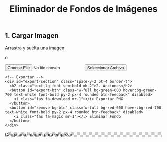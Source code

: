 <!DOCTYPE html>
<html lang="es">
<head>
  <meta charset="UTF-8">
  <meta name="viewport" content="width=device-width, initial-scale=1.0">
  <title>Eliminador de Fondos (Todo en Uno)</title>
  <script src="https://cdn.tailwindcss.com"></script>
  <link rel="stylesheet" href="https://cdnjs.cloudflare.com/ajax/libs/font-awesome/6.4.0/css/all.min.css">
  <style>
    body { user-select: none; }
    .checkerboard-bg {
      background-image: linear-gradient(45deg, #ccc 25%, transparent 25%),
                        linear-gradient(-45deg, #ccc 25%, transparent 25%),
                        linear-gradient(45deg, transparent 75%, #ccc 75%),
                        linear-gradient(-45deg, transparent 75%, #ccc 75%);
      background-size: 20px 20px;
      background-position: 0 0, 0 10px, 10px -10px, -10px 0px;
    }
    .tool-btn.active-tool { background-color: #d1d5db; }
    .btn-feedback { transition: all 0.2s; }
    .btn-feedback.success { background-color: #22c55e !important; color: white !important; }
    .btn-feedback.error { background-color: #ef4444 !important; color: white !important; }
    .btn-feedback.working { background-color: #eab308 !important; color: white !important; cursor: wait; }
  </style>
</head>
<body class="bg-gray-100 flex flex-col min-h-screen overflow-hidden">

<header class="bg-white shadow-md p-4">
  <h1 class="text-2xl font-bold text-gray-800">Eliminador de Fondos de Imágenes</h1>
</header>

<main class="flex-grow flex flex-col md:flex-row p-4 gap-4">

  <!-- Panel lateral -->
  <aside class="w-full md:w-72 bg-white p-4 rounded-lg shadow space-y-6 overflow-y-auto">
    <!-- Carga de imagen -->
    <div>
      <h2 class="text-lg font-semibold mb-2">1. Cargar Imagen</h2>
      <div id="drop-zone" class="border-2 border-dashed border-gray-400 rounded-lg p-6 text-center cursor-pointer hover:border-blue-500 hover:bg-blue-50 transition">
        <p class="text-gray-600">Arrastra y suelta una imagen</p>
        <p class="text-sm text-gray-500 my-2">o</p>
        <input type="file" id="file-input" accept="image/*" class="hidden">
        <button id="upload-btn" class="w-full bg-blue-500 hover:bg-blue-700 text-white font-bold py-2 px-4 rounded btn-feedback mt-2">
          <i class="fas fa-upload mr-1"></i> Seleccionar Archivo
        </button>
      </div>
    </div>

    <!-- Exportar -->
    <div id="export-section" class="space-y-2 pt-4 border-t">
      <h2 class="text-lg font-semibold mb-2">2. Acciones</h2>
      <button id="export-btn" class="w-full bg-green-600 hover:bg-green-700 text-white font-bold py-2 px-4 rounded btn-feedback" disabled>
        <i class="fas fa-download mr-1"></i> Exportar PNG
      </button>
      <button id="remove-bg-btn" class="w-full bg-red-600 hover:bg-red-700 text-white font-bold py-2 px-4 rounded btn-feedback" disabled>
        <i class="fas fa-magic mr-1"></i> Eliminar Fondo
      </button>
    </div>
  </aside>

  <!-- Área de trabajo -->
  <section class="flex-grow bg-gray-300 rounded-lg shadow overflow-hidden relative checkerboard-bg">
    <div id="canvas-outer-container" class="w-full h-full relative">
      <div id="canvas-inner-container" class="absolute top-0 left-0">
        <canvas id="image-canvas" class="hidden"></canvas>
      </div>
      <p id="canvas-placeholder" class="absolute inset-0 flex items-center justify-center text-gray-500">Carga una imagen para empezar</p>
    </div>
  </section>

</main>

<script>
document.addEventListener('DOMContentLoaded', () => {
  const dropZone = document.getElementById('drop-zone');
  const fileInput = document.getElementById('file-input');
  const uploadBtn = document.getElementById('upload-btn');
  const exportBtn = document.getElementById('export-btn');
  const removeBgBtn = document.getElementById('remove-bg-btn');
  const canvas = document.getElementById('image-canvas');
  const ctx = canvas.getContext('2d');
  const canvasPlaceholder = document.getElementById('canvas-placeholder');
  const canvasOuterContainer = document.getElementById('canvas-outer-container');
  const canvasInnerContainer = document.getElementById('canvas-inner-container');

  let originalImage = null;

  uploadBtn.addEventListener('click', () => fileInput.click());
  fileInput.addEventListener('change', (e) => {
    const file = e.target.files[0];
    if (file && file.type.startsWith('image/')) {
      loadImage(file);
    }
  });

  dropZone.addEventListener('dragover', (e) => {
    e.preventDefault();
    dropZone.classList.add('border-blue-500', 'bg-blue-50');
  });

  dropZone.addEventListener('dragleave', (e) => {
    e.preventDefault();
    dropZone.classList.remove('border-blue-500', 'bg-blue-50');
  });

  dropZone.addEventListener('drop', (e) => {
    e.preventDefault();
    dropZone.classList.remove('border-blue-500', 'bg-blue-50');
    const file = e.dataTransfer.files[0];
    if (file && file.type.startsWith('image/')) {
      loadImage(file);
    }
  });

  exportBtn.addEventListener('click', () => {
    const link = document.createElement('a');
    link.download = 'imagen_sin_fondo.png';
    link.href = canvas.toDataURL('image/png');
    link.click();
  });

  removeBgBtn.addEventListener('click', removeBackground);

  function loadImage(file) {
    const reader = new FileReader();
    reader.onload = (e) => {
      const img = new Image();
      img.onload = () => {
        originalImage = img;
        canvas.width = img.width;
        canvas.height = img.height;
        canvasInnerContainer.style.width = img.width + 'px';
        canvasInnerContainer.style.height = img.height + 'px';
        ctx.clearRect(0, 0, canvas.width, canvas.height);
        ctx.drawImage(img, 0, 0);
        canvasPlaceholder.classList.add('hidden');
        canvas.classList.remove('hidden');
        exportBtn.disabled = false;
        removeBgBtn.disabled = false;
      };
      img.src = e.target.result;
    };
    reader.readAsDataURL(file);
  }

  function removeBackground() {
    if (!originalImage) return;
    showButtonFeedback(removeBgBtn, 'working', 'Eliminando...');
    const imgData = ctx.getImageData(0, 0, canvas.width, canvas.height);
    const data = imgData.data;

    const r0 = data[0], g0 = data[1], b0 = data[2];
    const tolerance = 40; // Puedes ajustar esta tolerancia

    for (let i = 0; i < data.length; i += 4) {
      const r = data[i], g = data[i + 1], b = data[i + 2];
      const distance = Math.sqrt((r - r0) ** 2 + (g - g0) ** 2 + (b - b0) ** 2);
      if (distance < tolerance) {
        data[i + 3] = 0; // Hacer pixel transparente
      }
    }

    ctx.putImageData(imgData, 0, 0);
    showButtonFeedback(removeBgBtn, 'success', '¡Listo!');
  }

  function showButtonFeedback(button, status, message) {
    button.disabled = true;
    const original = button.innerHTML;
    switch (status) {
      case 'working':
        button.innerHTML = `<i class="fas fa-spinner fa-spin mr-1"></i> ${message}`;
        break;
      case 'success':
        button.innerHTML = `<i class="fas fa-check mr-1"></i> ${message}`;
        setTimeout(() => {
          button.innerHTML = original;
          button.disabled = false;
        }, 1500);
        break;
      case 'error':
        button.innerHTML = `<i class="fas fa-times mr-1"></i> ${message}`;
        setTimeout(() => {
          button.innerHTML = original;
          button.disabled = false;
        }, 1500);
        break;
    }
  }

});
</script>

</body>
</html>
